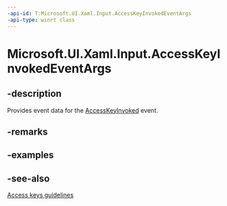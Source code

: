 ```yaml
---
-api-id: T:Microsoft.UI.Xaml.Input.AccessKeyInvokedEventArgs
-api-type: winrt class
---
```


<!-- Class syntax.
public class AccessKeyInvokedEventArgs : Microsoft.UI.Xaml.Input.IAccessKeyInvokedEventArgs
-->

# Microsoft.UI.Xaml.Input.AccessKeyInvokedEventArgs

## -description
Provides event data for the [AccessKeyInvoked](../microsoft.ui.xaml/uielement_accesskeyinvoked.md) event.

## -remarks

## -examples

## -see-also
[Access keys guidelines](/windows/apps/design/input/access-keys)
